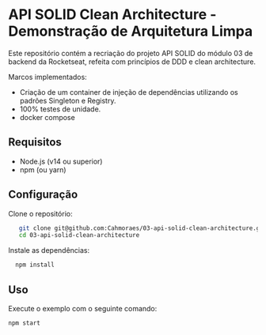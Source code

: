 # API SOLID Clean Architecture - Demonstração de Arquitetura Limpa

Este repositório contém a recriação do projeto API SOLID do módulo 03 de backend da Rocketseat, refeita com princípios de DDD e clean architecture.

Marcos implementados:

- Criação de um container de injeção de dependências utilizando os padrões Singleton e Registry.
- 100% testes de unidade.
- docker compose

## Requisitos

- Node.js (v14 ou superior)
- npm (ou yarn)

## Configuração

Clone o repositório:

```sh
   git clone git@github.com:Cahmoraes/03-api-solid-clean-architecture.git
   cd 03-api-solid-clean-architecture
```

Instale as dependências:

```sh
  npm install
```

## Uso

Execute o exemplo com o seguinte comando:

```sh
npm start
```
